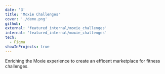 ```yaml
---
date: '3'
title: 'Moxie Challenges'
cover: './demo.png'
github: 
external: 'featured_internal/moxie_challenges'
internal: 'featured_internal/moxie_challenges'
tech:
  - Figma
showInProjects: true
---
```


Enriching the Moxie experience to create an efficent marketplace for fitness challenges. 
